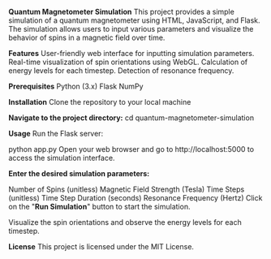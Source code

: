 **Quantum Magnetometer Simulation**
This project provides a simple simulation of a quantum magnetometer using HTML, JavaScript, and Flask. The simulation allows users to input various parameters and visualize the behavior of spins in a magnetic field over time.

**Features**
User-friendly web interface for inputting simulation parameters.
Real-time visualization of spin orientations using WebGL.
Calculation of energy levels for each timestep.
Detection of resonance frequency.

**Prerequisites**
Python (3.x)
Flask
NumPy

**Installation**
Clone the repository to your local machine

**Navigate to the project directory:**
cd quantum-magnetometer-simulation

**Usage**
Run the Flask server:

python app.py
Open your web browser and go to http://localhost:5000 to access the simulation interface.

**Enter the desired simulation parameters:**

Number of Spins (unitless)
Magnetic Field Strength (Tesla)
Time Steps (unitless)
Time Step Duration (seconds)
Resonance Frequency (Hertz)
Click on the "**Run Simulation**" button to start the simulation.

Visualize the spin orientations and observe the energy levels for each timestep.

**License**
This project is licensed under the MIT License.
